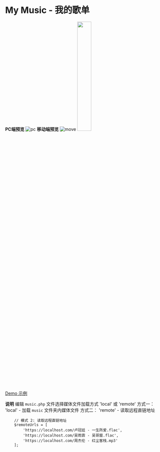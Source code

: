 # My Music - 我的歌单

**PC端预览**
![pc](https://github.com/sunpma/MyMusic/blob/main/assets/1.jpg)
**移动端预览**
![move](https://github.com/sunpma/MyMusic/blob/main/assets/2.png)
<img src="https://github.com/sunpma/MyMusic/blob/main/assets/2.png" width="30%" height="30%">

[Demo 示例](https://suntl.com/other/music/)

**说明**
编辑 `music.php` 文件选择媒体文件加载方式 'local' 或 'remote'
方式一：
'local' - 加载 `music` 文件夹内媒体文件
方式二：
'remote' - 读取远程直链地址
```
    // 模式 2: 读取远程直链地址
    $remoteUrls = [
        'https://localhost.com/卢冠廷 - 一生所爱.flac',
        'https://localhost.com/吴雨霏 - 吴哥窟.flac',
        'https://localhost.com/周杰伦 - 红尘客栈.mp3'
    ];
```
